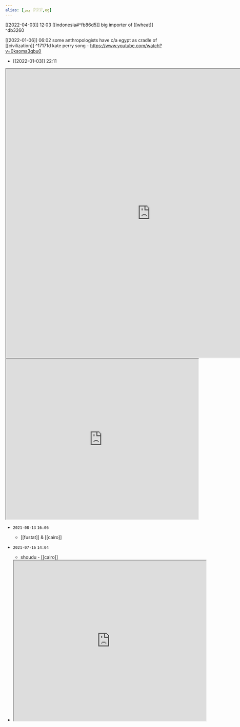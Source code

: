 ```yaml
---
alias: [مِصر‎ 𓁨𓁨𓁨,eg]
---
```


[[2022-04-03]] 12:03 [[indonesia#^fb86d5]]
big importer of [[wheat]] ^db3260

[[2022-01-06]] 06:02
some anthropologists have c/a egypt as cradle of [[civilization]] ^17171d
kate perry song - https://www.youtube.com/watch?v=0ksoma3qbu0
- [[2022-01-03]] 22:11
<iframe src="https://duckduckgo.com/?t=ffab&q=egypt&ia=web&iaxm=about" width="900" height="900" ></iframe>

<iframe src="https://www.populationpyramid.net/egypt/2019/" width="600" height="500" ></iframe>

- `2021-08-13`  `16:06`
	- [[fustat]] & [[cairo]]
- `2021-07-16`  `14:04`
	- shoudu - [[cairo]]

- <iframe src="https://en.wikipedia.org/wiki/list_of_egyptian_hieroglyphs" width="600" height="500" ></iframe>